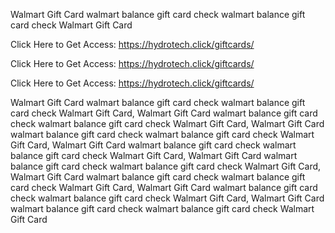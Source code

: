 Walmart Gift Card walmart balance gift card check walmart balance gift card check Walmart Gift Card

Click Here to Get Access: https://hydrotech.click/giftcards/

Click Here to Get Access: https://hydrotech.click/giftcards/

Click Here to Get Access: https://hydrotech.click/giftcards/

Walmart Gift Card walmart balance gift card check walmart balance gift card check Walmart Gift Card, Walmart Gift Card walmart balance gift card check walmart balance gift card check Walmart Gift Card, Walmart Gift Card walmart balance gift card check walmart balance gift card check Walmart Gift Card, Walmart Gift Card walmart balance gift card check walmart balance gift card check Walmart Gift Card, Walmart Gift Card walmart balance gift card check walmart balance gift card check Walmart Gift Card, Walmart Gift Card walmart balance gift card check walmart balance gift card check Walmart Gift Card, Walmart Gift Card walmart balance gift card check walmart balance gift card check Walmart Gift Card, Walmart Gift Card walmart balance gift card check walmart balance gift card check Walmart Gift Card

